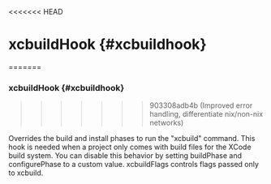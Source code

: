<<<<<<< HEAD
# xcbuildHook {#xcbuildhook}
=======

### xcbuildHook {#xcbuildhook}
>>>>>>> 903308adb4b (Improved error handling, differentiate nix/non-nix networks)

Overrides the build and install phases to run the "xcbuild" command. This hook is needed when a project only comes with build files for the XCode build system. You can disable this behavior by setting buildPhase and configurePhase to a custom value. xcbuildFlags controls flags passed only to xcbuild.
